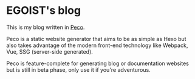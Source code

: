 # EGOIST's blog

This is my blog written in [Peco](https://github.com/egojump/peco).

Peco is a static website generator that aims to be as simple as Hexo but also takes advantage of the modern front-end technology like Webpack, Vue, SSG (server-side generated).

Peco is feature-complete for generating blog or documentation websites but is still in beta phase, only use it if you're adventurous.